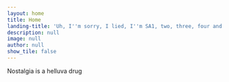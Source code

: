 ```yaml
---
layout: home
title: Home
landing-title: 'Uh, I''m sorry, I lied, I''m SA1, two, three, four and five'
description: null
image: null
author: null
show_tile: false
---
```


Nostalgia is a helluva drug
